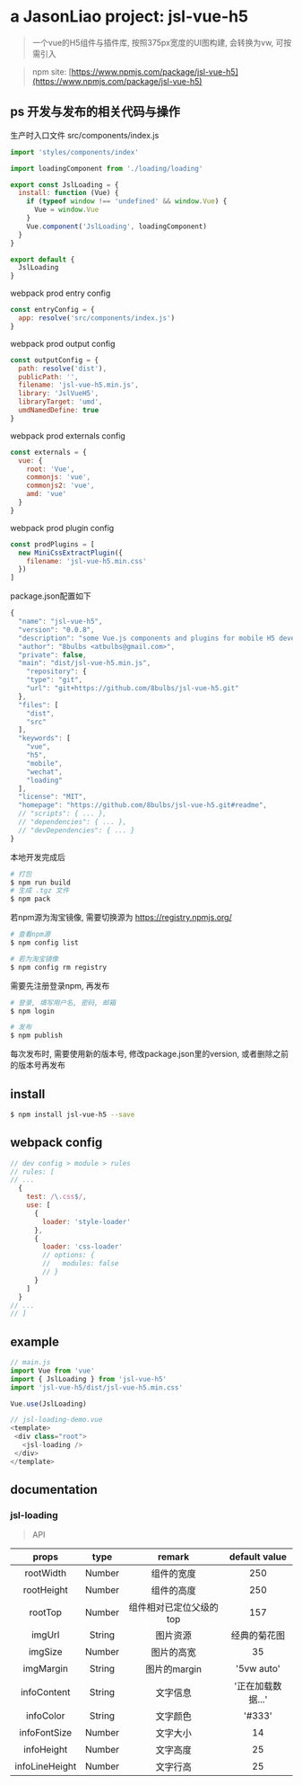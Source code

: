 # a JasonLiao project: jsl-vue-h5
> 一个vue的H5组件与插件库, 按照375px宽度的UI图构建, 会转换为vw, 可按需引入

> npm site: [https://www.npmjs.com/package/jsl-vue-h5](https://www.npmjs.com/package/jsl-vue-h5)

## ps 开发与发布的相关代码与操作

生产时入口文件 src/components/index.js
```javascript
import 'styles/components/index'

import loadingComponent from './loading/loading'

export const JslLoading = {
  install: function (Vue) {
    if (typeof window !== 'undefined' && window.Vue) {
      Vue = window.Vue
    }
    Vue.component('JslLoading', loadingComponent)
  }
}

export default {
  JslLoading
}
```

webpack prod entry config
```javascript
const entryConfig = {
  app: resolve('src/components/index.js')
}
```

webpack prod output config
```javascript
const outputConfig = {
  path: resolve('dist'),
  publicPath: '',
  filename: 'jsl-vue-h5.min.js',
  library: 'JslVueH5',
  libraryTarget: 'umd',
  umdNamedDefine: true
}
```

webpack prod externals config
```javascript
const externals = {
  vue: {
    root: 'Vue',
    commonjs: 'vue',
    commonjs2: 'vue',
    amd: 'vue'
  }
}
```

webpack prod plugin config
```javascript
const prodPlugins = [
  new MiniCssExtractPlugin({
    filename: 'jsl-vue-h5.min.css'
  })
]
```

package.json配置如下
```javascript
{
  "name": "jsl-vue-h5",
  "version": "0.0.8",
  "description": "some Vue.js components and plugins for mobile H5 development",
  "author": "8bulbs <atbulbs@gmail.com>",
  "private": false,
  "main": "dist/jsl-vue-h5.min.js",
    "repository": {
    "type": "git",
    "url": "git+https://github.com/8bulbs/jsl-vue-h5.git"
  },
  "files": [
    "dist",
    "src"
  ],
  "keywords": [
    "vue",
    "h5",
    "mobile",
    "wechat",
    "loading"
  ],
  "license": "MIT",
  "homepage": "https://github.com/8bulbs/jsl-vue-h5.git#readme",
  // "scripts": { ... },
  // "dependencies": { ... },
  // "devDependencies": { ... }
}
```
本地开发完成后
```bash
# 打包
$ npm run build
# 生成 .tgz 文件
$ npm pack
```
若npm源为淘宝镜像, 需要切换源为 https://registry.npmjs.org/
```bash
# 查看npm源
$ npm config list

# 若为淘宝镜像
$ npm config rm registry
```
需要先注册登录npm, 再发布
```bash
# 登录, 填写用户名, 密码, 邮箱
$ npm login

# 发布
$ npm publish
```
每次发布时, 需要使用新的版本号, 修改package.json里的version, 或者删除之前的版本号再发布

## install
```bash
$ npm install jsl-vue-h5 --save
```
## webpack config
```javascript
// dev config > module > rules
// rules: [
// ...
  {
    test: /\.css$/,
    use: [
      {
        loader: 'style-loader'
      },
      {
        loader: 'css-loader'
        // options: {
        //   modules: false
        // }
      }
    ]
  }
// ...
// ]
```
## example
```javascript
// main.js
import Vue from 'vue'
import { JslLoading } from 'jsl-vue-h5'
import 'jsl-vue-h5/dist/jsl-vue-h5.min.css'

Vue.use(JslLoading)

// jsl-loading-demo.vue
<template>
 <div class="root">
   <jsl-loading />
 </div>
</template>
```

## documentation
### jsl-loading
>API

| props | type | remark | default value |
|:-----:|:----:|:------:|:-------------:|
| rootWidth |  Number | 组件的宽度 | 250 |
| rootHeight |  Number | 组件的高度 | 250 |
| rootTop |  Number | 组件相对已定位父级的top | 157 |
| imgUrl |  String | 图片资源 | 经典的菊花图 |
| imgSize |  Number | 图片的高宽 | 35 |
| imgMargin |  String | 图片的margin | '5vw auto' |
| infoContent |  String | 文字信息 | '正在加载数据...' |
| infoColor |  String | 文字颜色 | '#333' |
| infoFontSize |  Number | 文字大小 | 14 |
| infoHeight |  Number | 文字高度 | 25 |
| infoLineHeight |  Number | 文字行高 | 25 |



